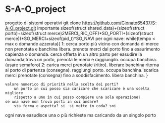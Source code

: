  # S-A-O_project
progetto di sistemi operativi
git clone https://github.com/Gionato65437/S-A-O_project.git
importante sizeof(struct shared_data)+(sizeof(struct porto)+sizeof(struct merce)*2*MERCI_RIC_OFF)*SO_PORTI+(sizeof(struct merce))*SO_MERCI+sizeof(pid_t)*SO_NAVI
per ogni nave:
	while(tempo < max o domande azzerata){
	1:	cerca porto più vicino con domanda di merce non prenotata e banchina libera.
		prenota merci dal porto fino a esaurimento capienza o domanda.
		cerca offerta in un altro parto per easudire la domanda
		trova un porto, prenota le merci e raggiungilo.
		occupa banchina.(usare semaforo)
	2: 	carica merci prenotate (ritiro).
		liberare banchina
		ritorna al porto di partenza (consegna).
		raggiungi porto.
		occupa banchina.
		scarica merci prenotate (consegna) fino a soddisfacimento.
		libera banchina.
	}
	
	valore numerico di priorità nella scelta dei porti?
		un porto in cui posso sia caricare che scaricare è una scelta migliore
		rispetto a uno in cui posso compiere una sola operazione?
	se una nave non trova porti in cui andare?
		sta ferma e aspetta? si  si mette in coda? sni



ogni nave easudisce una o più richieste ma caricando da un singolo porto





